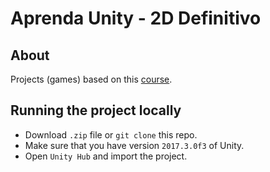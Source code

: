 # Aprenda Unity - 2D Definitivo

## About

Projects (games) based on this [course](https://www.udemy.com/course/2d-definitivo-unity-2017/).

## Running the project locally

* Download `.zip` file or `git clone` this repo.
* Make sure that you have version `2017.3.0f3` of Unity.
* Open `Unity Hub` and import the project.